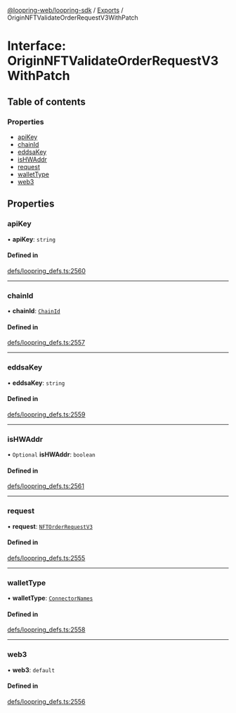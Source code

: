 [@loopring-web/loopring-sdk](../README.md) / [Exports](../modules.md) / OriginNFTValidateOrderRequestV3WithPatch

# Interface: OriginNFTValidateOrderRequestV3WithPatch

## Table of contents

### Properties

- [apiKey](OriginNFTValidateOrderRequestV3WithPatch.md#apikey)
- [chainId](OriginNFTValidateOrderRequestV3WithPatch.md#chainid)
- [eddsaKey](OriginNFTValidateOrderRequestV3WithPatch.md#eddsakey)
- [isHWAddr](OriginNFTValidateOrderRequestV3WithPatch.md#ishwaddr)
- [request](OriginNFTValidateOrderRequestV3WithPatch.md#request)
- [walletType](OriginNFTValidateOrderRequestV3WithPatch.md#wallettype)
- [web3](OriginNFTValidateOrderRequestV3WithPatch.md#web3)

## Properties

### apiKey

• **apiKey**: `string`

#### Defined in

[defs/loopring_defs.ts:2560](https://github.com/Loopring/loopring_sdk/blob/6d0be7c/src/defs/loopring_defs.ts#L2560)

___

### chainId

• **chainId**: [`ChainId`](../enums/ChainId.md)

#### Defined in

[defs/loopring_defs.ts:2557](https://github.com/Loopring/loopring_sdk/blob/6d0be7c/src/defs/loopring_defs.ts#L2557)

___

### eddsaKey

• **eddsaKey**: `string`

#### Defined in

[defs/loopring_defs.ts:2559](https://github.com/Loopring/loopring_sdk/blob/6d0be7c/src/defs/loopring_defs.ts#L2559)

___

### isHWAddr

• `Optional` **isHWAddr**: `boolean`

#### Defined in

[defs/loopring_defs.ts:2561](https://github.com/Loopring/loopring_sdk/blob/6d0be7c/src/defs/loopring_defs.ts#L2561)

___

### request

• **request**: [`NFTOrderRequestV3`](../modules.md#nftorderrequestv3)

#### Defined in

[defs/loopring_defs.ts:2555](https://github.com/Loopring/loopring_sdk/blob/6d0be7c/src/defs/loopring_defs.ts#L2555)

___

### walletType

• **walletType**: [`ConnectorNames`](../enums/ConnectorNames.md)

#### Defined in

[defs/loopring_defs.ts:2558](https://github.com/Loopring/loopring_sdk/blob/6d0be7c/src/defs/loopring_defs.ts#L2558)

___

### web3

• **web3**: `default`

#### Defined in

[defs/loopring_defs.ts:2556](https://github.com/Loopring/loopring_sdk/blob/6d0be7c/src/defs/loopring_defs.ts#L2556)
